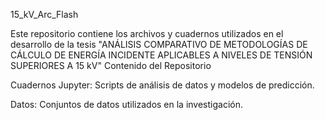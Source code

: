 15_kV_Arc_Flash

Este repositorio contiene los archivos y cuadernos utilizados en el desarrollo de la tesis "ANÁLISIS COMPARATIVO DE METODOLOGÍAS DE CÁLCULO DE ENERGÍA INCIDENTE APLICABLES A NIVELES DE TENSIÓN SUPERIORES A 15 kV"
Contenido del Repositorio

Cuadernos Jupyter: Scripts de análisis de datos y modelos de predicción.

Datos: Conjuntos de datos utilizados en la investigación.
